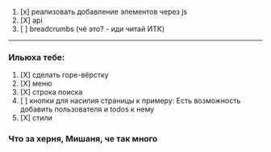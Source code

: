 1. [x] реализовать добавление элементов через js
2. [X] api
6. [ ] breadcrumbs (чё это? - иди читай ИТК)
---

### Ильюха тебе:

1. [X] сделать горе-вёрстку
2. [X] меню
4. [X] строка поиска
5. [ ] кнопки для насилия страницы к примеру: Есть возможность добавить пользователя и todos к нему
7. [X] стили

### Что за херня, Мишаня, че так много